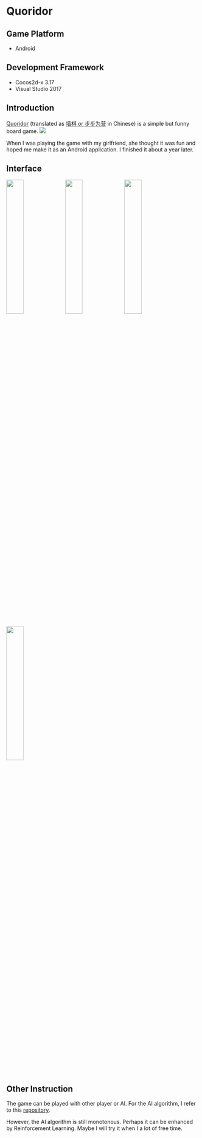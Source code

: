 # Quoridor
## Game Platform
- Android
## Development Framework
- Cocos2d-x 3.17
- Visual Studio 2017
## Introduction
[Quoridor](https://en.wikipedia.org/wiki/Quoridor) (translated as [墙棋 or 步步为营](https://baike.baidu.com/item/%E6%AD%A5%E6%AD%A5%E4%B8%BA%E8%90%A5/4874) in Chinese) is a simple but funny board game. 
![](https://github.com/XuyangGuo/Quoridor_Cocos2dx/blob/master/ReadmeRef/img4.jpg)

When I was playing the game with my girlfriend, she thought it was fun and hoped me make it as an Android application. I finished it about a year later.

## Interface
<img src="https://github.com/XuyangGuo/Quoridor_Cocos2dx/blob/master/ReadmeRef/img0.jpg" width = 30% height = 30% />
<img src="https://github.com/XuyangGuo/Quoridor_Cocos2dx/blob/master/ReadmeRef/img1.jpg" width = 30% height = 30% />
<img src="https://github.com/XuyangGuo/Quoridor_Cocos2dx/blob/master/ReadmeRef/img2.jpg" width = 30% height = 30% />
<img src="https://github.com/XuyangGuo/Quoridor_Cocos2dx/blob/master/ReadmeRef/img3.jpg" width = 30% height = 30% />

## Other Instruction
The game can be played with other player or AI. For the AI algorithm, I refer to this [repository](https://github.com/huangmubin/Quoridor).

However, the AI algorithm is still monotonous. Perhaps it can be enhanced by Reinforcement Learning. Maybe I will try it when I a lot of free time.
